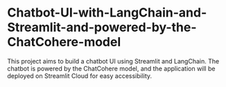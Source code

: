 # Chatbot-UI-with-LangChain-and-Streamlit-and-powered-by-the-ChatCohere-model
This project aims to build a chatbot UI using Streamlit and LangChain. The chatbot is powered by the ChatCohere model, and the application will be deployed on Streamlit Cloud for easy accessibility.
